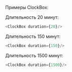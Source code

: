 Примеры ClockBox:

Длительность 20 минут:
``` js
<ClockBox duration={20}/>
```

Длительность 150 минут:
``` js
<ClockBox duration={150}/>
```

Длительность 1500 минут:
``` js
<ClockBox duration={1500}/>
```
